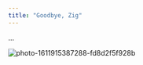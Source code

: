 ```yaml
---
title: "Goodbye, Zig"
---
```


...

![photo-1611915387288-fd8d2f5f928b](https://user-images.githubusercontent.com/116085775/196477295-05b26e94-2bfc-4fde-b6cd-d4ee6ae2cbad.jpg)
